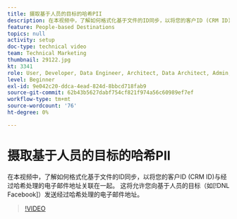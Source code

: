 ```yaml
---
title: 摄取基于人员的目标的哈希PII
description: 在本视频中，了解如何格式化基于文件的ID同步，以将您的客户ID (CRM ID)与经过哈希处理的电子邮件地址关联在一起。
feature: People-based Destinations
topics: null
activity: setup
doc-type: technical video
team: Technical Marketing
thumbnail: 29122.jpg
kt: 3341
role: User, Developer, Data Engineer, Architect, Data Architect, Admin, Leader
level: Beginner
exl-id: 9e042c20-ddca-4ead-824d-8bbcd718fab9
source-git-commit: 62b43b5627dabf754cf821f974a56c60989ef7ef
workflow-type: tm+mt
source-wordcount: '76'
ht-degree: 0%

---
```


# 摄取基于人员的目标的哈希PII

在本视频中，了解如何格式化基于文件的ID同步，以将您的客户ID (CRM ID)与经过哈希处理的电子邮件地址关联在一起。 这将允许您向基于人员的目标（如[!DNL Facebook]）发送经过哈希处理的电子邮件地址。

>[!VIDEO](https://video.tv.adobe.com/v/29122/?quality=12)
